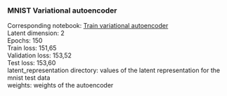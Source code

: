 ### MNIST Variational autoencoder
Corresponding notebook: [Train variational autoencoder](https://colab.research.google.com/drive/1SHP5yunom4LZDHRbAPpbGzZPtvpFPLJc)  
Latent dimension: 2  
Epochs: 150  
Train loss: 151,65  
Validation loss: 153,52  
Test loss: 153,60  
latent_representation directory: values of the latent representation for the mnist test data  
weights: weights of the autoencoder
